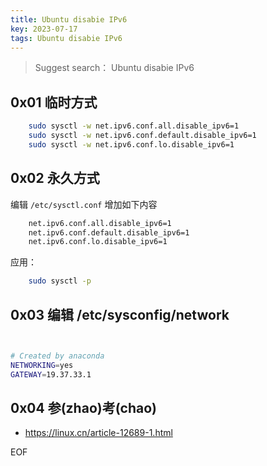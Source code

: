 ```yaml
---
title: Ubuntu disabie IPv6
key: 2023-07-17
tags: Ubuntu disabie IPv6
---
```


> Suggest search： Ubuntu disabie IPv6



<!--more-->

## 0x01 临时方式

```bash
    sudo sysctl -w net.ipv6.conf.all.disable_ipv6=1
    sudo sysctl -w net.ipv6.conf.default.disable_ipv6=1
    sudo sysctl -w net.ipv6.conf.lo.disable_ipv6=1

```

## 0x02 永久方式

编辑 `/etc/sysctl.conf` 增加如下内容

```bash
    net.ipv6.conf.all.disable_ipv6=1
    net.ipv6.conf.default.disable_ipv6=1
    net.ipv6.conf.lo.disable_ipv6=1
```

应用：

```bash
    sudo sysctl -p
```

## 0x03 编辑 /etc/sysconfig/network

```bash


# Created by anaconda
NETWORKING=yes
GATEWAY=19.37.33.1


```

## 0x04 参(zhao)考(chao)

- <https://linux.cn/article-12689-1.html>

EOF


